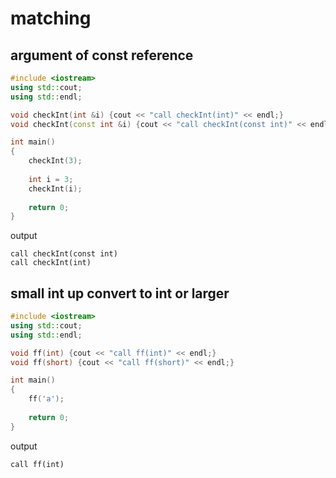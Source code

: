 # matching

## argument of const reference
```cpp
#include <iostream>
using std::cout;
using std::endl;

void checkInt(int &i) {cout << "call checkInt(int)" << endl;}
void checkInt(const int &i) {cout << "call checkInt(const int)" << endl;}

int main()
{
    checkInt(3);
    
    int i = 3;
    checkInt(i);
    
    return 0;
}
```
output
```
call checkInt(const int)
call checkInt(int)
```

## small int up convert to int or larger
```cpp
#include <iostream>
using std::cout;
using std::endl;

void ff(int) {cout << "call ff(int)" << endl;}
void ff(short) {cout << "call ff(short)" << endl;}

int main()
{
    ff('a');
    
    return 0;
}
```
output
```
call ff(int)
```